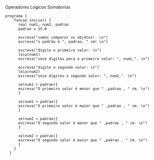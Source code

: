 Operadores Logicos Somatorios





    programa {
        funcao inicio() {
          real num1, num2, padrao
          padrao = 25.0

          escreva("vamos comparar os objetos!. \n")
          escreva("o padrão é ", padrao, " cm! \n")

          escreva("digite o primeiro valor: \n")
          leia(num1)
          escreva("voce digitou para o primeiro valor: ", num1,". \n")

          escreva("digite o segundo valor: \n")
          leia(num2)
          escreva("voce digitou o segundo valor: ", num2,". \n")

          se(num1 < padrao){
          escreva("O primeiro valor é menor que " ,padrao , " cm. \n")
          }

          se(num1 > padrao){
          escreva("O primeiro valor é maior que " ,padrao , " cm. \n")
          }

          se(num2 < padrao){
          escreva("O segundo valor é menor que " ,padrao , " cm. \n")
          }
    
          se(num2 > padrao){
          escreva("O segundo valor é maior que " ,padrao , " cm. \n")
          }
        }
      }

